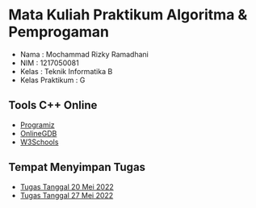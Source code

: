 # Mata Kuliah Praktikum Algoritma & Pemprogaman
- Nama            : Mochammad Rizky Ramadhani
- NIM             : 1217050081
- Kelas           : Teknik Informatika B
- Kelas Praktikum : G

## Tools C++ Online
- [Programiz](https://www.programiz.com/cpp-programming/online-compiler/)
- [OnlineGDB](https://www.onlinegdb.com/online_c++_compiler)
- [W3Schools](https://www.w3schools.com/cpp/trycpp.asp?filename=demo_compiler)

## Tempat Menyimpan Tugas

- [Tugas Tanggal 20 Mei 2022](https://github.com/Mokyra18/tree/main/Tugas-Tanggal-20-Mei-2022/LOOPING)
- [Tugas Tanggal 27 Mei 2022](https://github.com/Mokyra18/Praktikum-Algoritma-Pemprogaman/tree/main/Tugas-Tanggal-27-Mei-2022/Matriks)
